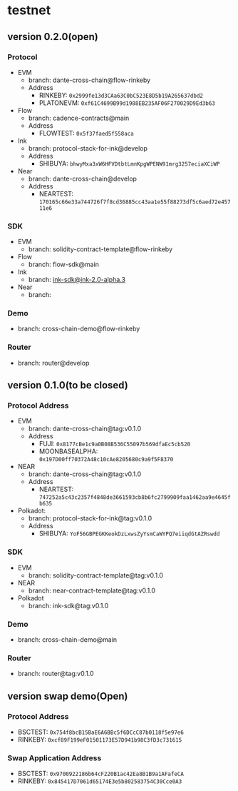 # testnet

## version 0.2.0(open)
### Protocol
* EVM
    * branch: dante-cross-chain@flow-rinkeby
    * Address
        * RINKEBY: `0x2999fe13d3CAa63C0bC523E8D5b19A265637dbd2`
        * PLATONEVM: `0xf61C4699B99d1988EB235AF06F270029D9Ed3b63`
* Flow
    * branch: cadence-contracts@main
    * Address
        * FLOWTEST: `0x5f37faed5f558aca`
* Ink
    * branch: protocol-stack-for-ink@develop
    * Address
        * SHIBUYA: `bhwyMxa3xW6HFVDtbtLmnKpgWPENW91mrg3257eciaXCiWP`
* Near
    * branch: dante-cross-chain@develop
    * Address
        * NEARTEST: `170165c66e33a744726f7f8cd36885cc43aa1e55f88273df5c6aed72e45711e6`
### SDK
* EVM
    * branch: solidity-contract-template@flow-rinkeby
* Flow
    * branch: flow-sdk@main
* Ink
    * branch: ink-sdk@ink-2.0-alpha.3
* Near
    * branch: 
### Demo
* branch: cross-chain-demo@flow-rinkeby
### Router
* branch: router@develop


## version 0.1.0(to be closed)
### Protocol Address
* EVM
    * branch: dante-cross-chain@tag:v0.1.0
    * Address
        * FUJI: `0x8177cBe1c9a0B08B536C55097b569dfaEc5cb520`
        * MOONBASEALPHA: `0x197D00ff70372A48c10cAe8205680c9a9f5F8370`
* NEAR
    * branch: dante-cross-chain@tag:v0.1.0
    * Address
        * NEARTEST: `747252a5c43c2357f4848de3661593cb8b6fc2799909faa1462aa9e4645fb635`
* Polkadot: 
    * branch: protocol-stack-for-ink@tag:v0.1.0
    * Address
        * SHIBUYA: `YoF56GBPEGKKeokDzLxwsZyYsmCaWYPQ7eiiqdGtAZRswdd`
### SDK
* EVM
    * branch: solidity-contract-template@tag:v0.1.0
* NEAR
    * branch: near-contract-template@tag:v0.1.0
* Polkadot
    * branch: ink-sdk@tag:v0.1.0
### Demo
* branch: cross-chain-demo@main
### Router
* branch: router@tag:v0.1.0

## version swap demo(Open)
### Protocol Address
* BSCTEST: `0x754f8bcB15BaE6A6BBc5f6DCcC87b0118f5e97e6`
* RINKEBY: `0xcf89F199eF01501173E57D941b98C3fD3c731615`
### Swap Application Address
* BSCTEST: `0x9700922186b64cF220B1ac42Ea8B1B9a1AFafeCA`
* RINKEBY: `0x845417D7061d65174E3e5b802583754C30Cce0A3`
